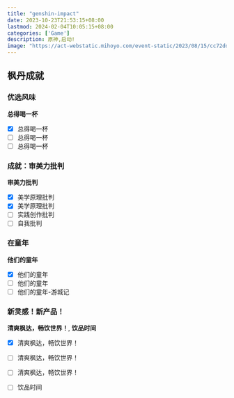```yaml
---
title: "genshin-impact"
date: 2023-10-23T21:53:15+08:00
lastmod: 2024-02-04T10:05:15+08:00
categories: ['Game']
description: 原神,启动!
image: "https://act-webstatic.mihoyo.com/event-static/2023/08/15/cc72ddf351003a4a9b618e5f4697dad0_2771553456903788244.jpg"
---
```


## 枫丹成就

### 优选风味

**总得喝一杯**

- [x] 总得喝一杯
- [ ] 总得喝一杯
- [ ] 总得喝一杯

### 成就：审美力批判

**审美力批判**

- [x] 美学原理批判
- [x] 美学原理批判
- [ ] 实践创作批判
- [ ] 自我批判

### 在童年

**他们的童年**

- [x] 他们的童年
- [ ] 他们的童年
- [ ] 他们的童年-游城记

### 新灵感！新产品！

**清爽枫达，畅饮世界！**, **饮品时间**

- [x] 清爽枫达，畅饮世界！
- [ ] 清爽枫达，畅饮世界！
- [ ] 清爽枫达，畅饮世界！
- [ ] 饮品时间

